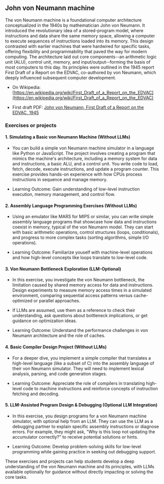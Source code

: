 
## John von Neumann machine

The von Neumann machine is a foundational computer architecture conceptualized in the 1940s by mathematician John von Neumann. It introduced the revolutionary idea of a stored-program model, where instructions and data share the same memory space, allowing a computer to execute sequences of instructions loaded into its memory. This design contrasted with earlier machines that were hardwired for specific tasks, offering flexibility and programmability that paved the way for modern computing. The architecture laid out core components--an arithmetic logic unit (ALU), control unit, memory, and input/output--forming the basis of most computers to this day. Its principles were outlined in the 1945 report First Draft of a Report on the EDVAC, co-authored by von Neumann, which deeply influenced subsequent computer development.

* On Wikipedia: [https://en.wikipedia.org/wiki/First_Draft_of_a_Report_on_the_EDVAC](https://en.wikipedia.org/wiki/First_Draft_of_a_Report_on_the_EDVAC)

* First draft PDF: [John von Neumann, First Draft of a Report on the EDVAC, 1945](neumann.pdf)


### Exercises or projects


#### 1. Simulating a Basic von Neumann Machine (Without LLMs)

- You can build a simple von Neumann machine simulator in a language like Python or JavaScript. The project involves creating a program that mimics the machine's architecture, including a memory system for data and instructions, a basic ALU, and a control unit. You write code to load, fetch, decode, execute instructions, and update a program counter. This exercise provides hands-on experience with how CPUs process instructions in sequence and manage memory.

- Learning Outcome: Gain understanding of low-level instruction execution, memory management, and control flow.

#### 2. Assembly Language Programming Exercises (Without LLMs)

- Using an emulator like MARS for MIPS or similar, you can write simple assembly language programs that showcase how data and instructions coexist in memory, typical of the von Neumann model. They can start with basic arithmetic operations, control structures (loops, conditionals), and progress to more complex tasks (sorting algorithms, simple I/O operations).

- Learning Outcome: Familiarize youself with machine-level operations and how high-level concepts like loops translate to low-level code.

#### 3. Von Neumann Bottleneck Exploration (LLM-Optional)

- In this exercise, you investigate the von Neumann bottleneck, the limitation caused by shared memory access for data and instructions. Design experiments to measure memory access times in a simulated environment, comparing sequential access patterns versus cache-optimized or parallel approaches.

- If LLMs are assumed, use them as a reference to check their understanding, ask questions about bottleneck implications, or get guidance on optimization ideas.

- Learning Outcome: Understand the performance challenges in von Neumann architecture and the role of caches.

#### 4. Basic Compiler Design Project (Without LLMs)

- For a deeper dive, you implement a simple compiler that translates a high-level language (like a subset of C) into the assembly language of their von Neumann simulator. They will need to implement lexical analysis, parsing, and code generation stages.

- Learning Outcome: Appreciate the role of compilers in translating high-level code to machine instructions and reinforce concepts of instruction fetching and decoding.

#### 5. LLM-Assisted Program Design & Debugging (Optional LLM Integration)

- In this exercise, you design programs for a von Neumann machine simulator, with optional help from an LLM. They can use the LLM as a debugging partner to explain specific assembly instructions or diagnose errors. For example, they might ask, "Why is this loop not updating the accumulator correctly?" to receive potential solutions or hints.

- Learning Outcome: Develop problem-solving skills for low-level programming while gaining practice in seeking out debugging support.

These exercises and projects can help students develop a deep understanding of the von Neumann machine and its principles, with LLMs available optionally for guidance without directly impacting or solving the core tasks.

